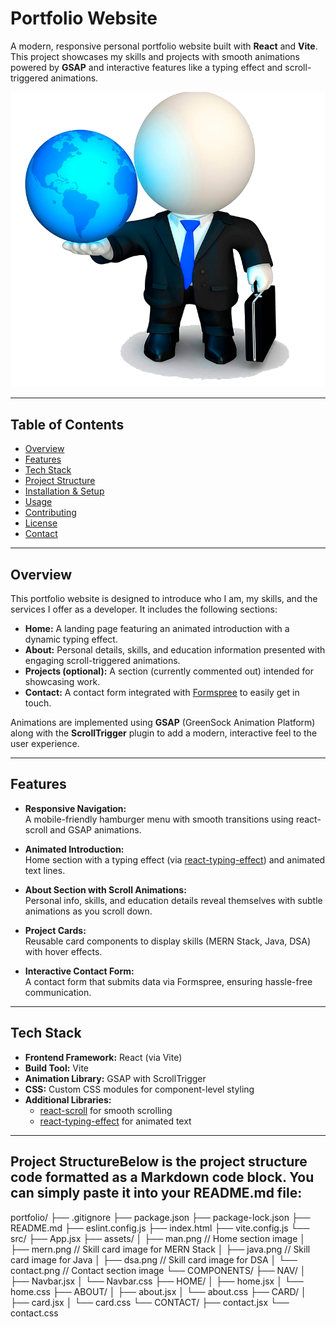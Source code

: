 # Portfolio Website

A modern, responsive personal portfolio website built with **React** and **Vite**. This project showcases my skills and projects with smooth animations powered by **GSAP** and interactive features like a typing effect and scroll-triggered animations.

![Portfolio Screenshot](./src/assets/man.png) <!-- Replace with an actual screenshot if available -->

---

## Table of Contents

- [Overview](#overview)
- [Features](#features)
- [Tech Stack](#tech-stack)
- [Project Structure](#project-structure)
- [Installation & Setup](#installation--setup)
- [Usage](#usage)
- [Contributing](#contributing)
- [License](#license)
- [Contact](#contact)

---

## Overview

This portfolio website is designed to introduce who I am, my skills, and the services I offer as a developer. It includes the following sections:

- **Home:** A landing page featuring an animated introduction with a dynamic typing effect.
- **About:** Personal details, skills, and education information presented with engaging scroll-triggered animations.
- **Projects (optional):** A section (currently commented out) intended for showcasing work.
- **Contact:** A contact form integrated with [Formspree](https://formspree.io) to easily get in touch.

Animations are implemented using **GSAP** (GreenSock Animation Platform) along with the **ScrollTrigger** plugin to add a modern, interactive feel to the user experience.

---

## Features

- **Responsive Navigation:**  
  A mobile-friendly hamburger menu with smooth transitions using react-scroll and GSAP animations.

- **Animated Introduction:**  
  Home section with a typing effect (via [react-typing-effect](https://www.npmjs.com/package/react-typing-effect)) and animated text lines.

- **About Section with Scroll Animations:**  
  Personal info, skills, and education details reveal themselves with subtle animations as you scroll down.

- **Project Cards:**  
  Reusable card components to display skills (MERN Stack, Java, DSA) with hover effects.

- **Interactive Contact Form:**  
  A contact form that submits data via Formspree, ensuring hassle-free communication.

---

## Tech Stack

- **Frontend Framework:** React (via Vite)
- **Build Tool:** Vite
- **Animation Library:** GSAP with ScrollTrigger
- **CSS:** Custom CSS modules for component-level styling
- **Additional Libraries:**  
  - [react-scroll](https://www.npmjs.com/package/react-scroll) for smooth scrolling  
  - [react-typing-effect](https://www.npmjs.com/package/react-typing-effect) for animated text

---

## Project StructureBelow is the project structure code formatted as a Markdown code block. You can simply paste it into your README.md file:



portfolio/ ├── .gitignore ├── package.json ├── package-lock.json ├── README.md ├── eslint.config.js ├── index.html ├── vite.config.js └── src/ ├── App.jsx ├── assets/ │   ├── man.png         // Home section image │   ├── mern.png        // Skill card image for MERN Stack │   ├── java.png        // Skill card image for Java │   ├── dsa.png         // Skill card image for DSA │   └── contact.png     // Contact section image └── COMPONENTS/ ├── NAV/ │   ├── Navbar.jsx │   └── Navbar.css ├── HOME/ │   ├── home.jsx │   └── home.css ├── ABOUT/ │   ├── about.jsx │   └── about.css ├── CARD/ │   ├── card.jsx │   └── card.css └── CONTACT/ ├── contact.jsx └── contact.css
